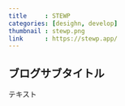 ```yaml
---
title     : STEWP
categories: [desighn, develop]
thumbnail : stewp.png
link      : https://stewp.app/
---
```


## ブログサブタイトル

テキスト